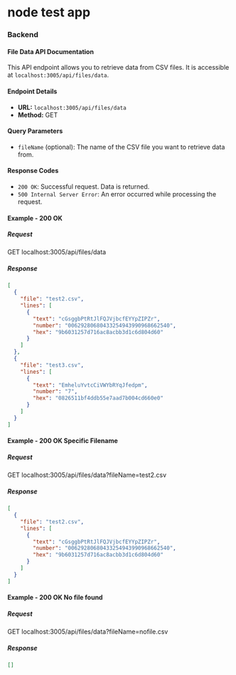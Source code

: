 # node test app

### Backend

#### File Data API Documentation

This API endpoint allows you to retrieve data from CSV files. It is accessible at `localhost:3005/api/files/data`.

#### Endpoint Details

- **URL:** `localhost:3005/api/files/data`
- **Method:** GET

#### Query Parameters

- `fileName` (optional): The name of the CSV file you want to retrieve data from.

#### Response Codes

- `200 OK`: Successful request. Data is returned.
- `500 Internal Server Error`: An error occurred while processing the request.

#### Example - 200 OK

##### Request

GET localhost:3005/api/files/data

##### Response
```json
[
  {
    "file": "test2.csv",
    "lines": [
      {
        "text": "cGsggbPtRtJlFQJVjbcfEYYpZIPZr",
        "number": "00629280680433254943990968662540",
        "hex": "9b6031257d716ac8acbb3d1c6d804d60"
      }
    ]
  },
  {
    "file": "test3.csv",
    "lines": [
      {
        "text": "EmheluYvtcCiVWYbRYqJfedpm",
        "number": "7",
        "hex": "0826511bf4ddb55e7aad7b004cd660e0"
      }
    ]
  }
]
```

#### Example - 200 OK Specific Filename

##### Request

GET localhost:3005/api/files/data?fileName=test2.csv

##### Response
```json
[
  {
    "file": "test2.csv",
    "lines": [
      {
        "text": "cGsggbPtRtJlFQJVjbcfEYYpZIPZr",
        "number": "00629280680433254943990968662540",
        "hex": "9b6031257d716ac8acbb3d1c6d804d60"
      }
    ]
  }
]
```

#### Example - 200 OK No file found

##### Request

GET localhost:3005/api/files/data?fileName=nofile.csv

##### Response
```json
[]
```
